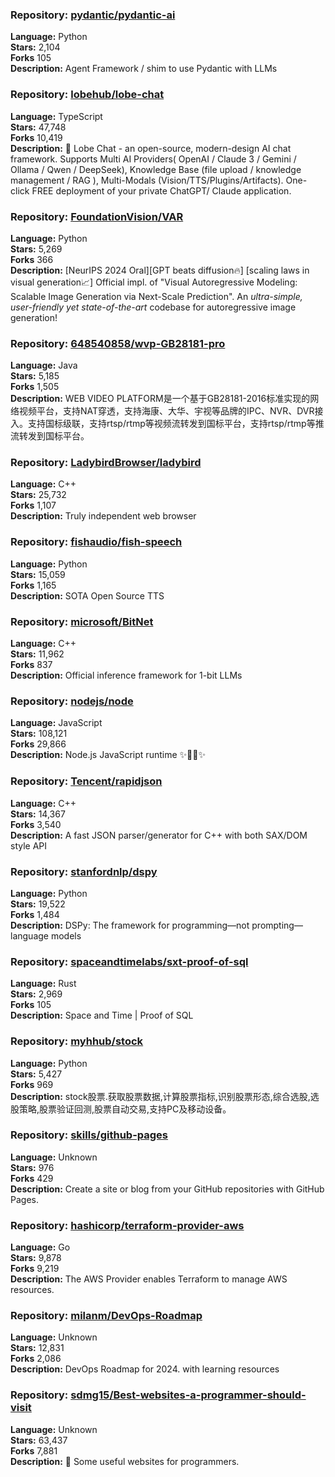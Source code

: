 ### **Repository:** [pydantic/pydantic-ai](https://github.com/pydantic/pydantic-ai)  

**Language:** Python  
**Stars:** 2,104  
**Forks** 105  
**Description:** Agent Framework / shim to use Pydantic with LLMs  

### **Repository:** [lobehub/lobe-chat](https://github.com/lobehub/lobe-chat)  

**Language:** TypeScript  
**Stars:** 47,748  
**Forks** 10,419  
**Description:** 🤯 Lobe Chat - an open-source, modern-design AI chat framework. Supports Multi AI Providers( OpenAI / Claude 3 / Gemini / Ollama / Qwen / DeepSeek), Knowledge Base (file upload / knowledge management / RAG ), Multi-Modals (Vision/TTS/Plugins/Artifacts). One-click FREE deployment of your private ChatGPT/ Claude application.  

### **Repository:** [FoundationVision/VAR](https://github.com/FoundationVision/VAR)  

**Language:** Python  
**Stars:** 5,269  
**Forks** 366  
**Description:** [NeurIPS 2024 Oral][GPT beats diffusion🔥] [scaling laws in visual generation📈] Official impl. of "Visual Autoregressive Modeling: Scalable Image Generation via Next-Scale Prediction". An *ultra-simple, user-friendly yet state-of-the-art* codebase for autoregressive image generation!  

### **Repository:** [648540858/wvp-GB28181-pro](https://github.com/648540858/wvp-GB28181-pro)  

**Language:** Java  
**Stars:** 5,185  
**Forks** 1,505  
**Description:** WEB VIDEO PLATFORM是一个基于GB28181-2016标准实现的网络视频平台，支持NAT穿透，支持海康、大华、宇视等品牌的IPC、NVR、DVR接入。支持国标级联，支持rtsp/rtmp等视频流转发到国标平台，支持rtsp/rtmp等推流转发到国标平台。  

### **Repository:** [LadybirdBrowser/ladybird](https://github.com/LadybirdBrowser/ladybird)  

**Language:** C++  
**Stars:** 25,732  
**Forks** 1,107  
**Description:** Truly independent web browser  

### **Repository:** [fishaudio/fish-speech](https://github.com/fishaudio/fish-speech)  

**Language:** Python  
**Stars:** 15,059  
**Forks** 1,165  
**Description:** SOTA Open Source TTS  

### **Repository:** [microsoft/BitNet](https://github.com/microsoft/BitNet)  

**Language:** C++  
**Stars:** 11,962  
**Forks** 837  
**Description:** Official inference framework for 1-bit LLMs  

### **Repository:** [nodejs/node](https://github.com/nodejs/node)  

**Language:** JavaScript  
**Stars:** 108,121  
**Forks** 29,866  
**Description:** Node.js JavaScript runtime ✨🐢🚀✨  

### **Repository:** [Tencent/rapidjson](https://github.com/Tencent/rapidjson)  

**Language:** C++  
**Stars:** 14,367  
**Forks** 3,540  
**Description:** A fast JSON parser/generator for C++ with both SAX/DOM style API  

### **Repository:** [stanfordnlp/dspy](https://github.com/stanfordnlp/dspy)  

**Language:** Python  
**Stars:** 19,522  
**Forks** 1,484  
**Description:** DSPy: The framework for programming—not prompting—language models  

### **Repository:** [spaceandtimelabs/sxt-proof-of-sql](https://github.com/spaceandtimelabs/sxt-proof-of-sql)  

**Language:** Rust  
**Stars:** 2,969  
**Forks** 105  
**Description:** Space and Time | Proof of SQL  

### **Repository:** [myhhub/stock](https://github.com/myhhub/stock)  

**Language:** Python  
**Stars:** 5,427  
**Forks** 969  
**Description:** stock股票.获取股票数据,计算股票指标,识别股票形态,综合选股,选股策略,股票验证回测,股票自动交易,支持PC及移动设备。  

### **Repository:** [skills/github-pages](https://github.com/skills/github-pages)  

**Language:** Unknown  
**Stars:** 976  
**Forks** 429  
**Description:** Create a site or blog from your GitHub repositories with GitHub Pages.  

### **Repository:** [hashicorp/terraform-provider-aws](https://github.com/hashicorp/terraform-provider-aws)  

**Language:** Go  
**Stars:** 9,878  
**Forks** 9,219  
**Description:** The AWS Provider enables Terraform to manage AWS resources.  

### **Repository:** [milanm/DevOps-Roadmap](https://github.com/milanm/DevOps-Roadmap)  

**Language:** Unknown  
**Stars:** 12,831  
**Forks** 2,086  
**Description:** DevOps Roadmap for 2024. with learning resources  

### **Repository:** [sdmg15/Best-websites-a-programmer-should-visit](https://github.com/sdmg15/Best-websites-a-programmer-should-visit)  

**Language:** Unknown  
**Stars:** 63,437  
**Forks** 7,881  
**Description:** 🔗 Some useful websites for programmers.  

